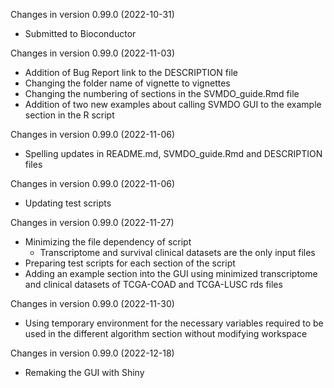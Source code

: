 Changes in version 0.99.0 (2022-10-31)
- Submitted to Bioconductor

Changes in version 0.99.0 (2022-11-03)
- Addition of Bug Report link to the DESCRIPTION file 
- Changing the folder name of vignette to vignettes
- Changing the numbering of sections in the SVMDO_guide.Rmd file
- Addition of two new examples about calling SVMDO GUI to the example section in the R script 

Changes in version 0.99.0 (2022-11-06)
- Spelling updates in README.md, SVMDO_guide.Rmd and DESCRIPTION files

Changes in version 0.99.0 (2022-11-06)
- Updating test scripts

Changes in version 0.99.0 (2022-11-27)
- Minimizing the file dependency of script
  - Transcriptome and survival clinical datasets are the only input files
- Preparing test scripts for each section of the script
- Adding an example section into the GUI using minimized transcriptome and clinical datasets of TCGA-COAD and TCGA-LUSC rds files

Changes in version 0.99.0 (2022-11-30)
- Using temporary environment for the necessary variables required to be used in the different algorithm section without modifying workspace

Changes in version 0.99.0 (2022-12-18)
- Remaking the GUI with Shiny
